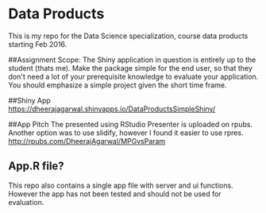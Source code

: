 # Data Products
This is my repo for the Data Science specialization, course data products starting Feb 2016.

##Assignment Scope:
The Shiny application in question is entirely up to the student (thats me). Make the package simple for the end user, so that they don't need a lot of your prerequisite knowledge to evaluate your application. You should emphasize a simple project given the short time frame.

##Shiny App  
https://dheerajagarwal.shinyapps.io/DataProductsSimpleShiny/ 

##App Pitch
The presented using RStudio Presenter is uploaded on rpubs. Another option was to use slidify, however I found it easier to use rpres.  
http://rpubs.com/DheerajAgarwal/MPGvsParam

## App.R file?
This repo also contains a single app file with server and ui functions. However the app has not been tested and should not be used for evaluation.
